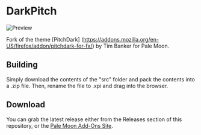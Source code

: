 # DarkPitch
![Preview](http://i64.tinypic.com/r8grr8.png)

Fork of the theme [PitchDark] (https://addons.mozilla.org/en-US/firefox/addon/pitchdark-for-fx/) by Tim Banker for Pale Moon.

## Building
Simply download the contents of the "src" folder  and pack the contents into a .zip file. Then, rename the file to .xpi and drag into the browser.

## Download
You can grab the latest release either from the Releases section of this repository, or the [Pale Moon Add-Ons Site](https://addons.palemoon.org/themes/complete/darkpitch/).